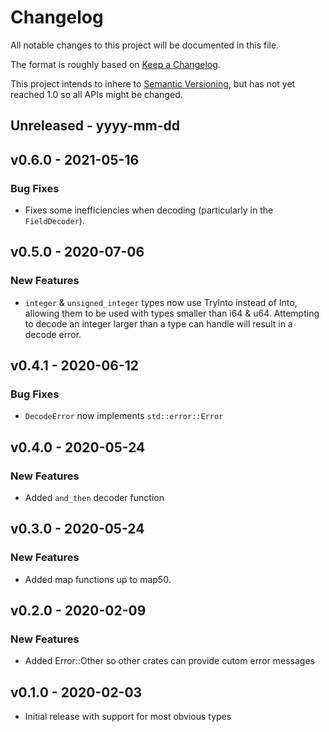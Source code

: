 # Changelog

All notable changes to this project will be documented in this file.

The format is roughly based on [Keep a
Changelog](http://keepachangelog.com/en/1.0.0/).

This project intends to inhere to [Semantic
Versioning](http://semver.org/spec/v2.0.0.html), but has not yet reached 1.0 so
all APIs might be changed.

## Unreleased - yyyy-mm-dd

## v0.6.0 - 2021-05-16

### Bug Fixes

- Fixes some inefficiencies when decoding (particularly in the `FieldDecoder`).

## v0.5.0 - 2020-07-06

### New Features

- `integer` & `unsigned_integer` types now use TryInto instead of Into,
  allowing them to be used with types smaller than i64 & u64.  Attempting to
  decode an integer larger than a type can handle will result in a decode
  error.

## v0.4.1 - 2020-06-12

### Bug Fixes

- `DecodeError` now implements `std::error::Error`

## v0.4.0 - 2020-05-24

### New Features

- Added `and_then` decoder function

## v0.3.0 - 2020-05-24

### New Features

- Added map functions up to map50.

## v0.2.0 - 2020-02-09

### New Features

- Added Error::Other so other crates can provide cutom error messages

## v0.1.0 - 2020-02-03

- Initial release with support for most obvious types
